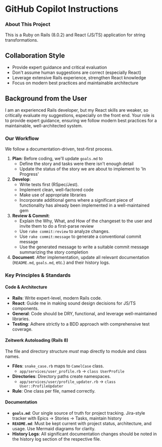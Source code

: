 # GitHub Copilot Instructions

### About This Project

This is a Ruby on Rails (8.0.2) and React (JS/TS) application for string transformations. 

## Collaboration Style
- Provide expert guidance and critical evaluation
- Don't assume human suggestions are correct (especially React)
- Leverage extensive Rails experience, strengthen React knowledge
- Focus on modern best practices and maintainable architecture

## Background from the User
I am an experienced Rails developer, but my React skills are weaker, so critically evaluate my suggestions, especially on the front end.
Your role is to provide expert guidance, ensuring we follow modern best practices for a maintainable, well-architected system.

### Our Workflow

We follow a documentation-driven, test-first process.

1.  **Plan**: Before coding, we'll update `goals.md` to 
    *   Define the story and tasks were there isn't enough detail
    *   Update the status of the story we are about to implement to 'In Progress'
2.  **Develop**:
    *   Write tests first (RSpec/Jest).
    *   Implement clean, well-factored code
    *   Make use of appropriate libraries 
    *   Incorporate additional gems where a significant piece of functionality has already been implemented in a well-maintained gem
3.  **Review & Commit**:
    *   Explain the Why, What, and How of the changeset to the user and invite them to do a first-parse review
    *   Use `rake commit:review` to analyze changes.
    *   Use `rake commit:message` to generate a conventional commit message
    *   Use the generated message to write a suitable commit message summarizing the story completion
4.  **Document**: After implementation, update all relevant documentation (`README.md`, `goals.md`, etc.) and their history logs.

### Key Principles & Standards

#### **Code & Architecture**
*   **Rails**: Write expert-level, modern Rails code.
*   **React**: Guide me in making sound design decisions for JS/TS components.
*   **General**: Code should be DRY, functional, and leverage well-maintained libraries.
*   **Testing**: Adhere strictly to a BDD approach with comprehensive test coverage.

#### **Zeitwerk Autoloading (Rails 8)**
The file and directory structure *must* map directly to module and class names.
*   **Files**: `snake_case.rb` maps to `CamelCase` class.
    *   `app/services/user_profile.rb` -> `class UserProfile`
*   **Directories**: Directory paths create namespaces.
    *   `app/services/user/profile_updater.rb` -> `class User::ProfileUpdater`
*   **Rule**: One class per file, named correctly.

#### **Documentation**
*   **`goals.md`**: Our single source of truth for project tracking.  Jira-style tracker with Epics → Stories → Tasks, maintain history
*   **`README.md`**: Must be kept current with project status, architecture, and usage. Use Mermaid diagrams for clarity.
*   **History Logs**: All significant documentation changes should be noted in the history log section of the respective file.

